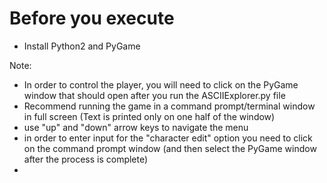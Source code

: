 # Before you execute

  - Install Python2 and PyGame



Note:
  - In order to control the player, you will need to click on the PyGame window that should open after you run the ASCIIExplorer.py file
  - Recommend running the game in a command prompt/terminal window in full screen (Text is printed only on one half of the window)
- use "up" and "down" arrow keys to navigate the menu
- in order to enter input for the "character edit" option you need to click on the command prompt window (and then select the PyGame window after the process is complete)
- 
